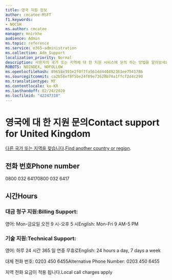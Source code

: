 ```yaml
---
title: 영국 지원 정보
author: cmcatee-MSFT
f1.keywords:
- NOCSH
ms.author: cmcatee
manager: mnirkhe
audience: Admin
ms.topic: reference
ms.service: o365-administration
ms.collection: Adm_Support
localization_priority: Normal
description: 사용자의 국가 또는 지역에 대 한 지원 서비스에 문의 하는 방법을 알아보세요.
ROBOTS: NOINDEX, NOFOLLOW
ms.openlocfilehash: 89658e391e2f0f7fa561dd440492363ee754178b
ms.sourcegitcommit: ca2b58ef8f5be24f09e73620b74a1ffcf2d4c290
ms.translationtype: MT
ms.contentlocale: ko-KR
ms.lasthandoff: 02/24/2020
ms.locfileid: "42247318"
---
```

# <a name="contact-support-for-united-kingdom"></a><span data-ttu-id="bc197-103">영국에 대 한 지원 문의</span><span class="sxs-lookup"><span data-stu-id="bc197-103">Contact support for United Kingdom</span></span>

<span data-ttu-id="bc197-104">[다른 국가 또는 지역을 찾습니다](../contact-support-for-business-products.md).</span><span class="sxs-lookup"><span data-stu-id="bc197-104">[Find another country or region](../contact-support-for-business-products.md).</span></span>

## <a name="phone-number"></a><span data-ttu-id="bc197-105">전화 번호</span><span class="sxs-lookup"><span data-stu-id="bc197-105">Phone number</span></span>
<span data-ttu-id="bc197-106">0800 032 6417</span><span class="sxs-lookup"><span data-stu-id="bc197-106">0800 032 6417</span></span>

## <a name="hours"></a><span data-ttu-id="bc197-107">시간</span><span class="sxs-lookup"><span data-stu-id="bc197-107">Hours</span></span>
### <a name="billing-support"></a><span data-ttu-id="bc197-108">대금 청구 지원:</span><span class="sxs-lookup"><span data-stu-id="bc197-108">Billing Support:</span></span>

<span data-ttu-id="bc197-109">영어: Mon-금요일 오전 9 시-오후 5 시</span><span class="sxs-lookup"><span data-stu-id="bc197-109">English: Mon-Fri 9 AM-5 PM</span></span>

### <a name="technical-support"></a><span data-ttu-id="bc197-110">기술 지원:</span><span class="sxs-lookup"><span data-stu-id="bc197-110">Technical Support:</span></span>

<span data-ttu-id="bc197-111">영어: 하루 24 시간 365 일 연중 무휴로</span><span class="sxs-lookup"><span data-stu-id="bc197-111">English: 24 hours a day, 7 days a week</span></span>

<span data-ttu-id="bc197-112">대체 전화 번호: 0203 450 6455</span><span class="sxs-lookup"><span data-stu-id="bc197-112">Alternative Phone Number: 0203 450 6455</span></span>

<span data-ttu-id="bc197-113">지역 전화 요금이 적용 됩니다.</span><span class="sxs-lookup"><span data-stu-id="bc197-113">Local call charges apply</span></span>